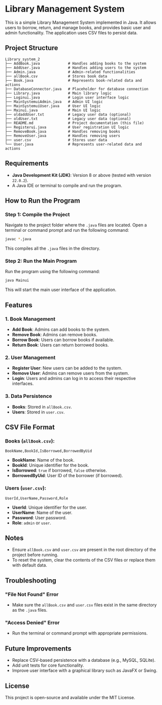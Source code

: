 # Library Management System

This is a simple Library Management System implemented in Java. It allows users to borrow, return, and manage books, and provides basic user and admin functionality. The application uses CSV files to persist data.

## Project Structure

```
Library_system_2
├── AddBook.java             # Handles adding books to the system
├── AddUser.java             # Handles adding users to the system
├── Admin.java               # Admin-related functionalities
├── allBook.csv              # Stores book data
├── Book.java                # Represents book-related data and actions
├── DatabaseConnector.java   # Placeholder for database connection
├── Library.java             # Main library logic
├── Loginui.java             # Login user interface logic
├── MainSystemuiAdmin.java   # Admin UI logic
├── MainSystemuiUser.java    # User UI logic
├── Mainui.java              # Main UI logic
├── oldaddUser.txt           # Legacy user data (optional)
├── oldUser.txt              # Legacy user data (optional)
├── README.md                # Project documentation (this file)
├── Registerui.java          # User registration UI logic
├── RemoveBook.java          # Handles removing books
├── RemoveUser.java          # Handles removing users
├── user.csv                 # Stores user data
└── User.java                # Represents user-related data and actions
```

## Requirements

- **Java Development Kit (JDK)**: Version 8 or above (tested with version `22.0.2`).
- A Java IDE or terminal to compile and run the program.

## How to Run the Program

### Step 1: Compile the Project

Navigate to the project folder where the `.java` files are located. Open a terminal or command prompt and run the following command:

```bash
javac *.java
```

This compiles all the `.java` files in the directory.

### Step 2: Run the Main Program

Run the program using the following command:

```bash
java Mainui
```

This will start the main user interface of the application.

## Features

### 1. Book Management
- **Add Book**: Admins can add books to the system.
- **Remove Book**: Admins can remove books.
- **Borrow Book**: Users can borrow books if available.
- **Return Book**: Users can return borrowed books.

### 2. User Management
- **Register User**: New users can be added to the system.
- **Remove User**: Admins can remove users from the system.
- **Login**: Users and admins can log in to access their respective interfaces.

### 3. Data Persistence
- **Books**: Stored in `allBook.csv`.
- **Users**: Stored in `user.csv`.

## CSV File Format

### Books (`allBook.csv`):
```
BookName,BookId,IsBorrowed,BorrowedByUid
```
- **BookName**: Name of the book.
- **BookId**: Unique identifier for the book.
- **IsBorrowed**: `true` if borrowed, `false` otherwise.
- **BorrowedByUid**: User ID of the borrower (if borrowed).

### Users (`user.csv`):
```
UserId,UserName,Password,Role
```
- **UserId**: Unique identifier for the user.
- **UserName**: Name of the user.
- **Password**: User password.
- **Role**: `admin` or `user`.

## Notes

- Ensure `allBook.csv` and `user.csv` are present in the root directory of the project before running.
- To reset the system, clear the contents of the CSV files or replace them with default data.

## Troubleshooting

### "File Not Found" Error
- Make sure the `allBook.csv` and `user.csv` files exist in the same directory as the `.java` files.

### "Access Denied" Error
- Run the terminal or command prompt with appropriate permissions.

## Future Improvements
- Replace CSV-based persistence with a database (e.g., MySQL, SQLite).
- Add unit tests for core functionality.
- Improve user interface with a graphical library such as JavaFX or Swing.

## License
This project is open-source and available under the MIT License.

